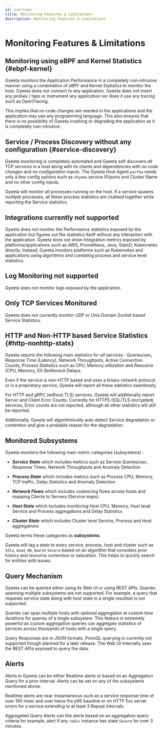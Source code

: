 ```yaml
---
id: overview
title: Monitoring Features & Limitations
description: Monitoring Features & Limitations
---
```


# Monitoring Features & Limitations

## Monitoring using eBPF and Kernel Statistics {#ebpf-kernel}

Gyeeta monitors the Application Performance in a completely non-intrusive manner using a combination of eBPF and Kernel Statistics to monitor the host. 
Gyeeta does not connect to any application. Gyeeta does not insert any probes / taps or instrument any application nor does it use any tracing such as OpenTracing.  

This implies that no code changes are needed in the applications and the application may use any programming language. This also ensures that there is no 
possibility of Gyeeta crashing or degrading the application as it is completely non-intrusive.

## Service / Process Discovery without any configuration {#service-discovery}

Gyeeta monitoring is completely automated and Gyeeta self discovers *all* TCP services in a host along with its clients and dependencies with *no code changes* 
and *no configuration inputs*. The Gyeeta Host Agent `partha` needs only a few config options such as `shyama` service IP/ports and Cluster Name and no other 
config inputs. 

Gyeeta will monitor all processes running on the host. If a service spawns multiple processes, all these process statistics are clubbed together while 
reporting the Service statistics.


## Integrations currently not supported

Gyeeta does not monitor the Performance statistics exposed by the application but figures out the statistics itself without any interaction with the application.
Gyeeta does not show Integration metrics exposed by platforms/applications such as AWS, Prometheus, Java, StatsD, Kubernetes directly. 
Instead, Gyeeta monitors platforms such as Kubernetes and applications using algorithms and corelating process and service level statistics. 

## Log Monitoring not supported

Gyeeta does not monitor logs exposed by the application.

## Only TCP Services Monitored

Gyeeta does not currently monitor UDP or Unix Domain Socket based Service Statistics.

## HTTP and Non-HTTP based Service Statistics {#http-nonhttp-stats}

Gyeeta reports the following main statistics for *all* services : Queries/sec, Response Time (Latency), Network Throughputs, Active Connection Counts, Process Statistics 
such as CPU, Memory utilization and Resource (CPU, Memory, IO) Bottleneck Delays. 

Even if the service is non-HTTP based and uses a binary network protocol or is a proprietary service, Gyeeta will report all these statistics seamlessly.

For HTTP and gRPC (without TLS) services, Gyeeta will additionally report Server and Client Error Counts. Currently for HTTPS (SSL/TLS encrypted) services, Error counts are 
not reported, although all other statistics will still be reported.

Additionally, Gyeeta will algorithmically auto detect Service degradation or contention and give a probable reason for the degradation.

## Monitored Subsystems

Gyeeta monitors the following main metric categories (subsystems) :

- ***Service State*** which includes metrics such as Service Queries/sec, Response Times, Network Throughputs and Anomaly Detection

- ***Process State*** which includes metrics such as Process CPU, Memory, TCP traffic, Delay Statistics and Anomaly Detection

- ***Network Flows*** which includes coalescing flows across hosts and mapping Clients to Servers (Service maps)

- ***Host State*** which includes monitoring Host CPU, Memory, Host level Service and Process aggregations and Delay Statistics

- ***Cluster State*** which includes Cluster level Service, Process and Host aggregations

Gyeeta terms these categories as ***subsystems***. 

Gyeeta will tag a state to every service, process, host and cluster such as `Idle`, `Good`, `OK`, `Bad` or `Severe` based on an algorithm that 
considers prior history and resource contention or saturation. This helps to quickly search for entities with issues.

## Query Mechanism

Gyeeta can be queried either using its Web UI or using REST APIs. Queries spanning multiple subsystems are not supported.
For example, a query that requests service state along with host state in a single resultset is not supported.

Queries can span multiple hosts with optional aggregation at custom time durations for queries of a single subsystem. 
This feature is extremely powerful as custom aggregation queries can aggregate statistics of services across thousands of hosts with a single query.

Query Responses are in JSON formats. PromQL querying is currently not supported though planned for a later release. 
The Web UI internally uses the REST APIs exposed to query the data.

## Alerts

Alerts in Gyeeta can be either Realtime alerts or based on an Aggregation Query for a prior interval. Alerts can be set on any of the subsystems mentioned above. 

Realtime alerts are near instantaneous such as a service response time of over 100 msec and over twice the p95 baseline or on HTTP 5xx server errors for a service 
extending to at least 3 Repeat Intervals.

Aggregated Query Alerts can fire alerts based on an aggregation query criteria for example, alert if any `redis` instance has state `Severe` for over 3 minutes.


